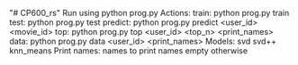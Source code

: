"# CP600_rs" 
Run using python prog.py <action> <model> <parameter1> <parameter2>
Actions:
	train: python prog.py train <model>
	test: python prog.py test <model>
	predict: python prog.py predict <model> <user_id> <movie_id> 
	top: python prog.py top <model> <user_id> <top_n> <print_names>
	data: python prog.py data <model> <user_id> <print_names>
Models:
	svd
	svd++
	knn_means
Print names:
	names to print names
	empty otherwise